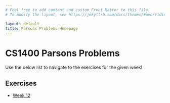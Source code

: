 ```yaml
---
# Feel free to add content and custom Front Matter to this file.
# To modify the layout, see https://jekyllrb.com/docs/themes/#overriding-theme-defaults

layout: default
title: Parsons Problems Homepage
---
```

# CS1400 Parsons Problems
Use the below list to navigate to the exercises for the given week!

## Exercises
- [Week 12](./parsons/week12/index.html)
